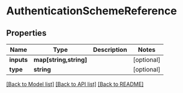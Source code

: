 # AuthenticationSchemeReference

## Properties
Name | Type | Description | Notes
------------ | ------------- | ------------- | -------------
**inputs** | **map[string,string]** |  | [optional] 
**type** | **string** |  | [optional] 

[[Back to Model list]](../README.md#documentation-for-models) [[Back to API list]](../README.md#documentation-for-api-endpoints) [[Back to README]](../README.md)


